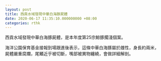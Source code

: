```yaml
---
layout: post
title: 西貢水域發現中華白海豚屍體
date: 2020-06-17 11:35:10.000000000 +08:00
categories: rthk
---
```


西貢水域發現中華白海豚屍體，是本年度第25宗鯨豚擱淺個案。

海洋公園保育基金接報到場跟進後表示，這條中華白海豚屬於雌性，身長約兩米，屍體嚴重腐爛，尾鰭近乎被切斷，嘴部被異物纏繞，會做詳細解剖。
